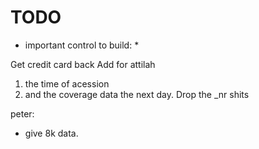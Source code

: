 # TODO 

* important control to build:
  * 


Get credit card back
Add for attilah
1) the time of acession
2) and the coverage data the next day. Drop the _nr shits


peter: 
- give 8k data. 



